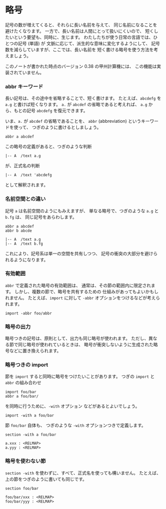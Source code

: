 # 略号



記号の数が増えてくると、それらに長い名前を与えて、
同じ名前になることを避けたくなります。
一方で、長い名前は人間にとって扱いにくいので、
短くしたいという要望も、同時に、生じます。
わたしたちが使う日常の言語では、ひとつの記号 (単語) が
文脈に応じて、派生的な意味に変化するようにして、
記号数を減らしていますが、ここでは、長い名前を
短く書ける略号を使う方法を考えましょう。

このノートが書かれた時点のバージョン 0.38 の甲州計算機には、
この機能は実装されていません。



### abbr キーワード

長い記号は、その途中を省略することで、短く書けます。
たとえば、`abcdefg` を `a.g` と書けば短くなります。
`a.` が `abcdef` の省略であると考えれば、
`a.g` から、もとの記号 `abcdefg` を復元できます。

いま、`a.` が `abcdef` の省略であることを、
`abbr` (abbreviation) というキーワードを使って、
つぎのように書けるとしましょう。

``` text
abbr a abcdef
```

この略号の定義があると、つぎのような判断

``` text
|-- A  /text a.g
```

が、正式名の判断

``` text
|-- A  /text 'abcdefg
```

として解釈されます。



### 名前空間との違い

記号 `a` は名前空間のようにもみえますが、
単なる略号で、つぎのような `a.g` と `b.fg` は、
同じ記号をあらわします。

``` text
abbr a abcdef
abbr b abcde

|-- A  /text a.g
|-- A  /text b.fg
```

これにより、記号系は単一の空間を共有しつつ、
記号の衝突の大部分を避けられるようになります。



### 有効範囲

`abbr` で定義された略号の有効範囲は、
通常は、その節の範囲内に限定されます。
しかし、複数の節で、略号を共有するための
仕組みがあってもよいかもしれません。
たとえば、`import` に対して `-abbr`
オプションをつけるなどが考えられます。

``` text
import -abbr foo/abbr
```



### 略号の出力

略号つきの記号は、原則として、出力も同じ略号が使われます。
ただし、異なる節で同じ略号が使われているときは、
略号が衝突しないように生成された略号などに置き換えられます。



### 略号つきの import

節を `import` すると同時に略号をつけたいことがあります。
つぎの `import` と `abbr` の組み合わせ

``` text
import foo/bar
abbr a foo/bar/
```

を同時に行うために、`-with` オプション
などがあるとよいでしょう。

``` text
import -with a foo/bar
```

節 `foo/bar` 自体も、
つぎのような `-with` オプションつきで定義します。

``` text
section -with a foo/bar

a.xxx : <RELMAP>
a.yyy : <RELMAP>
```



### 略号を使わない節

`section -with` を使わずに、すべて、正式名を使っても構いません。
たとえば、上の節をつぎのように書いても同じです。

``` text
section foo/bar

foo/bar/xxx : <RELMAP>
foo/bar/yyy : <RELMAP>
```

